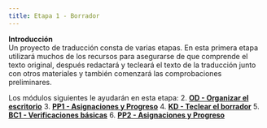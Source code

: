 ```yaml
---
title: Etapa 1 - Borrador
---
```


**Introducción**  
Un proyecto de traducción consta de varias etapas. En esta primera etapa utilizará muchos de los recursos para asegurarse de que comprende el texto original, después redactará y tecleará el texto de la traducción junto con otros materiales y también comenzará las comprobaciones preliminares.

Los módulos siguientes le ayudarán en esta etapa:
2. [**OD - Organizar el escritorio**](2.OD.md)
3. [**PP1 - Asignaciones y Progreso**](3.PP1.md)
4. [**KD - Teclear el borrador**](4.KD.md)
5. [**BC1 - Verificaciones básicas**](5.BC1.md)
6. [**PP2 - Asignaciones y Progreso**](6.PP2.md)
